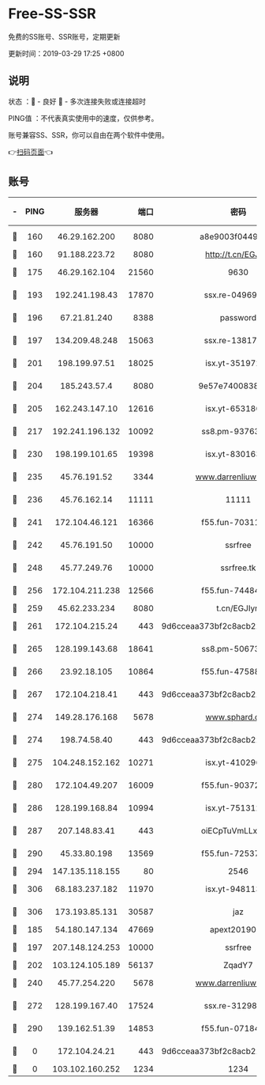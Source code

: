 # Free-SS-SSR

免费的SS账号、SSR账号，定期更新

更新时间：2019-03-29 17:25 +0800

## 说明

状态     ：🙂 - 良好 🙁 - 多次连接失败或连接超时

PING值   ：不代表真实使用中的速度，仅供参考。

账号兼容SS、SSR，你可以自由在两个软件中使用。

👉[扫码页面](https://liesauer.github.io/Free-SS-SSR/)👈

## 账号

|-|PING|服务器|端口|密码|加密方式|区域|
|:----:|:----:|:-----:|-----:|:----:|:----:|:----:|
|🙂|160|46.29.162.200|8080|a8e9003f0449cea5|chacha20-ietf|RU|
|🙂|160|91.188.223.72|8080|http://t.cn/EGJIyrl|rc4-md5|RU|
|🙂|175|46.29.162.104|21560|9630|aes-128-ctr|RU|
|🙂|193|192.241.198.43|17870|ssx.re-04969397|aes-256-cfb|US|
|🙂|196|67.21.81.240|8388|password|aes-256-cfb|US|
|🙂|197|134.209.48.248|15063|ssx.re-13817997|aes-256-cfb|US|
|🙂|201|198.199.97.51|18025|isx.yt-35197208|aes-256-cfb|US|
|🙂|204|185.243.57.4|8080|9e57e7400838a01e|chacha20-ietf|US|
|🙂|205|162.243.147.10|12616|isx.yt-65318053|aes-256-cfb|US|
|🙂|217|192.241.196.132|10092|ss8.pm-93763779|aes-256-cfb|US|
|🙂|230|198.199.101.65|19398|isx.yt-83016389|aes-256-cfb|US|
|🙂|235|45.76.191.52|3344|www.darrenliuwei.com|aes-256-cfb|JP|
|🙂|236|45.76.162.14|11111|11111|aes-256-cfb|SG|
|🙂|241|172.104.46.121|16366|f55.fun-70311156|aes-256-cfb|SG|
|🙂|242|45.76.191.50|10000|ssrfree|aes-256-cfb|SG|
|🙂|248|45.77.249.76|10000|ssrfree.tk|aes-256-cfb|SG|
|🙂|256|172.104.211.238|12566|f55.fun-74484469|aes-256-cfb|US|
|🙂|259|45.62.233.234|8080|t.cn/EGJIyrl|rc4-md5|CA|
|🙂|261|172.104.215.24|443|9d6cceaa373bf2c8acb22e60b6a58be6|aes-256-cfb|US|
|🙂|265|128.199.143.68|18641|ss8.pm-50673139|aes-256-cfb|SG|
|🙂|266|23.92.18.105|10864|f55.fun-47588701|aes-256-cfb|US|
|🙂|267|172.104.218.41|443|9d6cceaa373bf2c8acb22e60b6a58be6|aes-256-cfb|US|
|🙂|274|149.28.176.168|5678|www.sphard.com|aes-256-cfb|AU|
|🙂|274|198.74.58.40|443|9d6cceaa373bf2c8acb22e60b6a58be6|aes-256-cfb|US|
|🙂|275|104.248.152.162|10271|isx.yt-41029638|aes-256-cfb|SG|
|🙂|280|172.104.49.207|16009|f55.fun-90372646|aes-256-cfb|SG|
|🙂|286|128.199.168.84|10994|isx.yt-75131252|aes-256-cfb|SG|
|🙂|287|207.148.83.41|443|oiECpTuVmLLxk4Ts|aes-256-cfb|AU|
|🙂|290|45.33.80.198|13569|f55.fun-72537526|aes-256-cfb|US|
|🙂|294|147.135.118.155|80|2546|chacha20|US|
|🙂|306|68.183.237.182|11970|isx.yt-94811396|aes-256-cfb|SG|
|🙂|306|173.193.85.131|30587|jaz|aes-256-cfb|US|
|🙂|185|54.180.147.134|47669|apext2019001|chacha20|KR|
|🙂|197|207.148.124.253|10000|ssrfree|aes-256-cfb|SG|
|🙂|202|103.124.105.189|56137|ZqadY7|chacha20|US|
|🙂|240|45.77.254.220|5678|www.darrenliuwei.com|aes-256-cfb|SG|
|🙂|272|128.199.167.40|17524|ssx.re-31298254|aes-256-cfb|SG|
|🙂|290|139.162.51.39|14853|f55.fun-07184918|aes-256-cfb|SG|
|🙁|0|172.104.24.21|443|9d6cceaa373bf2c8acb22e60b6a58be6|aes-256-cfb|US|
|🙁|0|103.102.160.252|1234|1234|rc4-md5|JP|
